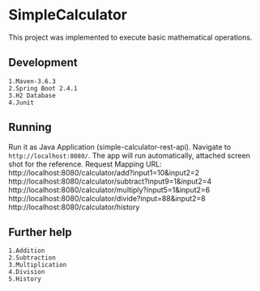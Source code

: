 # SimpleCalculator

This project was implemented to execute basic mathematical operations.

## Development

	1.Maven-3.6.3
	2.Spring Boot 2.4.1
	3.H2 Database  
	4.Junit 

## Running

Run it as Java Application (simple-calculator-rest-api). Navigate to `http://localhost:8080/`. The app will run automatically, attached screen shot for the reference.
Request Mapping URL:
  http://localhost:8080/calculator/add?input1=10&input2=2
  http://localhost:8080/calculator/subtract?input9=1&input2=4
  http://localhost:8080/calculator/multiply?input5=1&input2=6
  http://localhost:8080/calculator/divide?input=88&input2=8
  http://localhost:8080/calculator/history
  

## Further help

	1.Addition
	2.Subtraction
	3.Multiplication
	4.Division
	5.History
